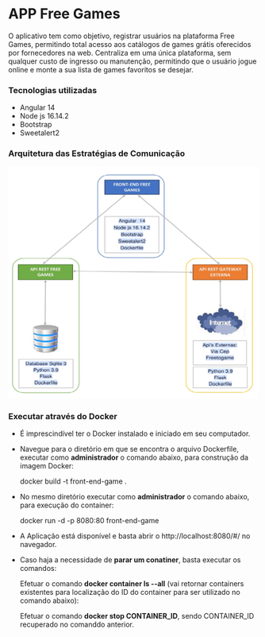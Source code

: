 # APP Free Games

O aplicativo tem como objetivo, registrar usuários na plataforma Free Games, permitindo total acesso aos catálogos de games grátis oferecidos por fornecedores na web.
Centraliza em uma única plataforma, sem qualquer custo de ingresso ou manutenção, permitindo que o usuário jogue online e monte a sua lista de games favoritos se desejar.

### Tecnologias utilizadas

- Angular 14
- Node js 16.14.2
- Bootstrap
- Sweetalert2

### Arquitetura das Estratégias de Comunicação


<img src="Arquitetura.jpg">

### Executar através do Docker

- É imprescindível ter o Docker instalado e iniciado em seu computador.

- Navegue para o diretório em que se encontra o arquivo Dockerfile, executar como **administrador** o comando abaixo, para construção da imagem Docker:  

  docker build -t front-end-game .

- No mesmo diretório executar como **administrador** o comando abaixo, para execução do container:  
  
  docker run -d -p 8080:80 front-end-game

- A Aplicação está disponível e basta abrir o http://localhost:8080/#/ no navegador.

- Caso haja a necessidade de **parar um conatiner**, basta executar os comandos: 

  Efetuar o comando **docker container ls --all** (vai retornar containers existentes para localização do ID do container para ser utilizado no comando abaixo):

  Efetuar o comando **docker stop CONTAINER_ID**, sendo CONTAINER_ID recuperado no comanddo anterior.
